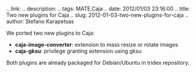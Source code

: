 .. link: 
.. description: 
.. tags: MATE,Caja
.. date: 2012/01/03 23:16:00
.. title: Two new plugins for Caja
.. slug: 2012-01-03-two-new-plugins-for-caja
.. author: Stefano Karapetsas

We ported two new plugins to Caja:

  * **caja-image-converter**: extension to mass resize or rotate images
  * **caja-gksu**: privilege granting extension using gksu

Both plugins are already packaged for Debian/Ubuntu in tridex repository.
